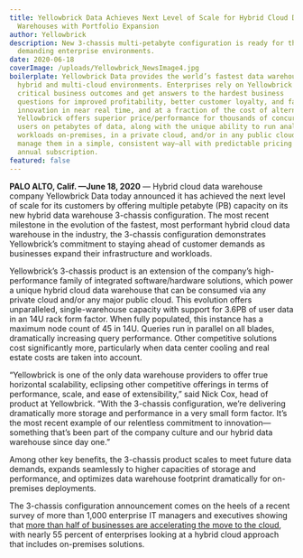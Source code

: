 ```yaml
---
title: Yellowbrick Data Achieves Next Level of Scale for Hybrid Cloud Data
  Warehouses with Portfolio Expansion
author: Yellowbrick
description: New 3-chassis multi-petabyte configuration is ready for the most
  demanding enterprise environments.
date: 2020-06-18
coverImage: /uploads/Yellowbrick_NewsImage4.jpg
boilerplate: Yellowbrick Data provides the world’s fastest data warehouse for
  hybrid and multi-cloud environments. Enterprises rely on Yellowbrick to power
  critical business outcomes and get answers to the hardest business
  questions for improved profitability, better customer loyalty, and faster
  innovation in near real time, and at a fraction of the cost of alternatives.
  Yellowbrick offers superior price/performance for thousands of concurrent
  users on petabytes of data, along with the unique ability to run analytic
  workloads on-premises, in a private cloud, and/or in any public cloud and
  manage them in a simple, consistent way—all with predictable pricing via
  annual subscription.
featured: false
---
```


**PALO ALTO, Calif. —June 18, 2020** — Hybrid cloud data warehouse company Yellowbrick Data today announced it has achieved the next level of scale for its customers by offering multiple petabyte (PB) capacity on its new hybrid data warehouse 3-chassis configuration. The most recent milestone in the evolution of the fastest, most performant hybrid cloud data warehouse in the industry, the 3-chassis configuration demonstrates Yellowbrick’s commitment to staying ahead of customer demands as businesses expand their infrastructure and workloads.  

Yellowbrick’s 3-chassis product is an extension of the company’s high-performance family of integrated software/hardware solutions, which power a unique hybrid cloud data warehouse that can be consumed via any private cloud and/or any major public cloud. This evolution offers unparalleled, single-warehouse capacity with support for 3.6PB of user data in an 14U rack form factor. When fully populated, this instance has a maximum node count of 45 in 14U. Queries run in parallel on all blades, dramatically increasing query performance. Other competitive solutions cost significantly more, particularly when data center cooling and real estate costs are taken into account.  

“Yellowbrick is one of the only data warehouse providers to offer true horizontal scalability, eclipsing other competitive offerings in terms of performance, scale, and ease of extensibility,” said Nick Cox, head of product at Yellowbrick. “With the 3-chassis configuration, we’re delivering dramatically more storage and performance in a very small form factor. It’s the most recent example of our relentless commitment to innovation—something that’s been part of the company culture and our hybrid data warehouse since day one.”  

Among other key benefits, the  3-chassis product scales to meet future data demands, expands seamlessly to higher capacities of storage and performance, and optimizes data warehouse footprint dramatically for on-premises deployments.  

The 3-chassis configuration announcement comes on the heels of a recent survey of more than 1,000 enterprise IT managers and executives showing that [more than half of businesses are accelerating the move to the cloud](/press-releases/despite-reduced-budgets-due-to-covid19-decision-makers-continue-cloud-analytics-investments/), with nearly 55 percent of enterprises looking at a hybrid cloud approach that includes on-premises solutions.  